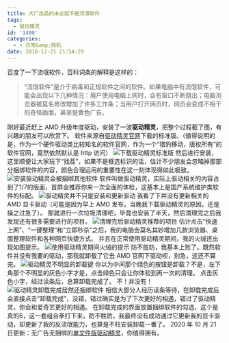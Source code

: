 ```yaml
---
title: 大厂出品的未必就不是流氓软件
tags:
  - 驱动精灵
id: '1400'
categories:
  - - 日常&amp;搞机
date: 2018-12-21 21:54:29
---
```


百度了一下流氓软件，百科词条的解释是这样的：

> “流氓软件”是介于病毒和正规软件之间的软件。如果电脑中有流氓软件，可能会出现以下几种情况：用户使用电脑上网时，会有窗口不断跳出；电脑浏览器被莫名修改增加了许多工作条；当用户打开网页时，网页会变成不相干的奇怪画面，甚至是黄色广告。

刚好最近赶上 AMD 升级年度驱动，安装了一波**驱动精灵**，把整个过程截了图，有兴趣的朋友可以欣赏下。 软件来源自[驱动精灵官网](http://www.drivergenius.com)下载的标准版。（值得说明的是，作为一个硬件驱动类比较知名的软件官网，作为一个“猎豹移动，版权所有”的软件官网，竟然依然默认是 http 访问） ![下载驱动精灵标准版](https://i.loli.net/2018/12/21/5c1ce959104c0.png) 然后进行安装，这里顺便让大家玩下“找茬”，如果不是框选标识的话，估计不少朋友会忽略掉那部分捆绑软件的内容，颜色合理运用的重要性在这一刻体现得如此极致。 ![安装驱动精灵会被捆绑其他软件](https://i.loli.net/2018/12/21/5c1ce980239a0.jpg) 软件叫做驱动精灵，实际上驱动相关的内容占到了1/7的版面，首屏会推荐你来一次全面的体检，这基本上是国产系统维护类软件的标配。 ![驱动精灵并不只是安装和更新驱动](https://i.loli.net/2018/12/21/5c1ce9f7a692f.png) 我看了下并没有更新相关的 AMD 显卡驱动（可能是因为早上 AMD 发布，当晚我下载驱动精灵的原因，还是操之过急了）。 那就进行一次垃圾清理吧，毕竟也安装了半天，然后清理完之后我发现还有很多需要进行的项目。 ![清理完后驱动精灵推荐的项目](https://i.loli.net/2018/12/21/5c1ceae1dc47e.png) 估计点击“快速上网”、“一键整理”和“立即秒杀”之后，我的电脑会莫名其妙增加几款浏览器、桌面整理软件和各种网页快捷方式。 并且在正常使用驱动精灵期间，我的火绒还出现如图提示。 ![使用驱动精灵期间火绒的提示](https://i.loli.net/2018/12/21/5c1ceb3abfcee.png) 防不胜防，我基本上败了。既然软件并没有我要的驱动，那我就卸载了它去 AMD 官网下驱动呗，别急，这还不算完。 ![驱动精灵不明显的卸载键](https://i.loli.net/2018/12/21/5c1ceba405e46.png) 你以为中间那个绿色的按钮是卸载？不是，左下角那个不明显的灰色小字才是，点击绿色只会让你体验到再一次的清理。 点击灰色小字，经过读条后，总算卸载完成了。 不！并没有！ ![驱动精灵卸载完成居然还捆绑软件](https://i.loli.net/2018/12/21/5c1cec6d4f146.png) 相信大部分人经历读条等待，在卸载完成后会直接点击“卸载完成”，没错，错过确实是为了下次更好的相遇，错过了驱动精灵，你会和爱奇艺更好的相遇。 在卸载完成的界面放置捆绑软件的勾选，这个是真的6，这一套组合拳打下来，防不胜防。我最终没有成功通过它更新我的显卡驱动，却更新了我的反流氓能力，也算是不枉安装卸载一番了。 2020 年 10 月 21 日更新：无广告无捆绑的[单文件版驱动精灵](https://www.jubuzz.com/geek/efficiency/1796.html)，你值得拥有。